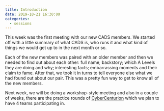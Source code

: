 ```yaml
---
title: Introduction
date: 2019-10-21 16:30:00
categories:
  - sessions
---
```

This week was the first meeting with our new CADS members. We started off with a little summary of what CADS is, who runs it and what kind of things we would get up to in the next month or so.

Each of the new members was paired with an older member and then we needed to find out about each other: full name; backstory; which A Levels they are doing and why; interesting facts; embarrassing moments and their claim to fame. After that, we took it in turns to tell everyone else what we had found out about our pair. This was a pretty fun way to get to know all of the new members.

Next week, we will be doing a workshop-style meeting and also in a couple of weeks, there are the practice rounds of [CyberCenturion](/cybercenturion) which we plan to have 4 teams participating in.
